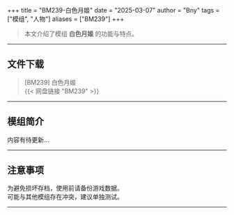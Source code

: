 +++
title = "BM239-白色月姬"
date = "2025-03-07"
author = "Bny"
tags = ["模组", "人物"]
aliases = ["BM239"]
+++

> 本文介绍了模组 **白色月姬** 的功能与特点。

---

## 文件下载

> [BM239] 白色月姬  
{{< 网盘链接 "BM239" >}}  

---

## 模组简介

>  
内容有待更新...  

---

## 注意事项

>  
为避免损坏存档，使用前请备份游戏数据。  
可能与其他模组存在冲突，建议单独测试。  

---

